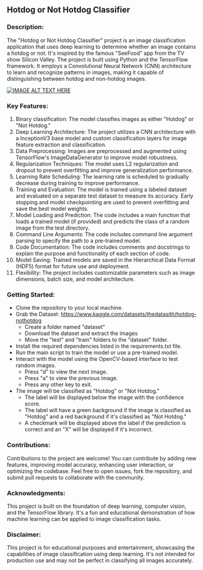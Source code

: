 ## Hotdog or Not Hotdog Classifier

### Description:
The "Hotdog or Not Hotdog Classifier" project is an image classification application that uses deep learning to determine whether an image contains a hotdog or not. It's inspired by the famous "SeeFood" app from the TV show Silicon Valley. The project is built using Python and the TensorFlow framework. It employs a Convolutional Neural Network (CNN) architecture to learn and recognize patterns in images, making it capable of distinguishing between hotdog and non-hotdog images.

[![IMAGE ALT TEXT HERE](https://img.youtube.com/vi/vIci3C4JkL0/0.jpg)](https://www.youtube.com/watch?v=vIci3C4JkL0)

### Key Features:

1. Binary classification: The model classifies images as either "Hotdog" or "Not Hotdog."
2. Deep Learning Architecture: The project utilizes a CNN architecture with a InceptionV3 base model and custom classification layers for image feature extraction and classification.
3. Data Preprocessing: Images are preprocessed and augmented using TensorFlow's ImageDataGenerator to improve model robustness.
4. Regularization Techniques: The model uses L2 regularization and dropout to prevent overfitting and improve generalization performance.
5. Learning Rate Scheduling: The learning rate is scheduled to gradually decrease during training to improve performance.
6. Training and Evaluation: The model is trained using a labeled dataset and evaluated on a separate test dataset to measure its accuracy. Early stopping and model checkpointing are used to prevent overfitting and save the best model weights.
7. Model Loading and Prediction: The code includes a main function that loads a trained model (if provided) and predicts the class of a random image from the test directory.
8. Command Line Arguments: The code includes command line argument parsing to specify the path to a pre-trained model.
9. Code Documentation: The code includes comments and docstrings to explain the purpose and functionality of each section of code.
11. Model Saving: Trained models are saved in the Hierarchical Data Format (HDF5) format for future use and deployment.
12. Flexibility: The project includes customizable parameters such as image dimensions, batch size, and model architecture.

### Getting Started:

- Clone the repository to your local machine.
- Grab the Dataset: https://www.kaggle.com/datasets/thedatasith/hotdog-nothotdog
    - Create a folder named "dataset"
    - Download the dataset and extract the images
    - Move the "test" and "train" folders to the "dataset" folder.
- Install the required dependencies listed in the requirements.txt file.
- Run the main script to train the model or use a pre-trained model.
- Interact with the model using the OpenCV-based interface to test random images.
    - Press "d" to view the next image.
    - Press "a" to view the previous image.
    - Press any other key to exit.
- The image will be classified as "Hotdog" or "Not Hotdog."
    - The label will be displayed below the image with the confidence score.
    - The label will have a green background if the image is classified as "Hotdog" and a red background if it's classified as "Not Hotdog."
    - A checkmark will be displayed above the label if the prediction is correct and an "X" will be displayed if it's incorrect.

### Contributions:
Contributions to the project are welcome! You can contribute by adding new features, improving model accuracy, enhancing user interaction, or optimizing the codebase. Feel free to open issues, fork the repository, and submit pull requests to collaborate with the community.

### Acknowledgments:
This project is built on the foundation of deep learning, computer vision, and the TensorFlow library. It's a fun and educational demonstration of how machine learning can be applied to image classification tasks.

### Disclaimer:
This project is for educational purposes and entertainment, showcasing the capabilities of image classification using deep learning. It's not intended for production use and may not be perfect in classifying all images accurately.
